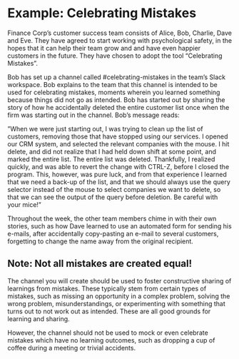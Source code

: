 # Example: Celebrating Mistakes

Finance Corp’s customer success team consists of Alice, Bob, Charlie, Dave and Eve. They have agreed to start working with psychological safety, in the hopes that it can help their team grow and and have even happier customers in the future. They have chosen to adopt the tool “Celebrating Mistakes”.

Bob has set up a channel called #celebrating-mistakes in the team’s Slack workspace. Bob explains to the team that this channel is intended to be used for celebrating mistakes, moments wherein you learned something because things did not go as intended. Bob has started out by sharing the story of how he accidentally deleted the entire customer list once when the firm was starting out in the channel. Bob’s message reads:

”When we were just starting out, I was trying to clean up the list of customers, removing those that have stopped using our services. I opened our CRM system, and selected the relevant companies with the mouse. I hit delete, and did not realize that I had held down shift at some point, and marked the entire list. The entire list was deleted. Thankfully, I realized quickly, and was able to revert the change with CTRL-Z, before I closed the program. This, however, was pure luck, and from that experience I learned that we need a back-up of the list, and that we should always use the query selector instead of the mouse to select companies we want to delete, so that we can see the output of the query before deletion. Be careful with your mice!”

Throughout the week, the other team members chime in with their own stories, such as how Dave learned to use an automated form for sending his e-mails, after accidentally copy-pasting an e-mail to several customers, forgetting to change the name away from the original recipient.

## Note: Not all mistakes are created equal!

The channel you will create should be used to foster constructive sharing of learnings from mistakes. These typically stem from certain types of mistakes, such as missing an opportunity in a complex problem, solving the wrong problem, misunderstandings, or experimenting with something that turns out to not work out as intended. These are all good grounds for learning and sharing.

However, the channel should not be used to mock or even celebrate mistakes which have no learning outcomes, such as dropping a cup of coffee during a meeting or trivial accidents.
